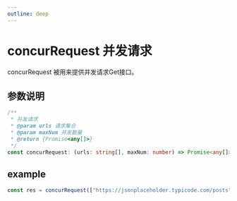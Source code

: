 ```yaml
---
outline: deep
---
```


# concurRequest 并发请求

concurRequest 被用来提供并发请求Get接口。

## 参数说明

```ts
/**
 * 并发请求
 * @param urls 请求集合
 * @param maxNum 并发数量
 * @return {Promise<any[]>}
 */
const concurRequest: (urls: string[], maxNum: number) => Promise<any[]>;
```

## example

```js
const res = concurRequest(["https://jsonplaceholder.typicode.com/posts"], 3)
```
